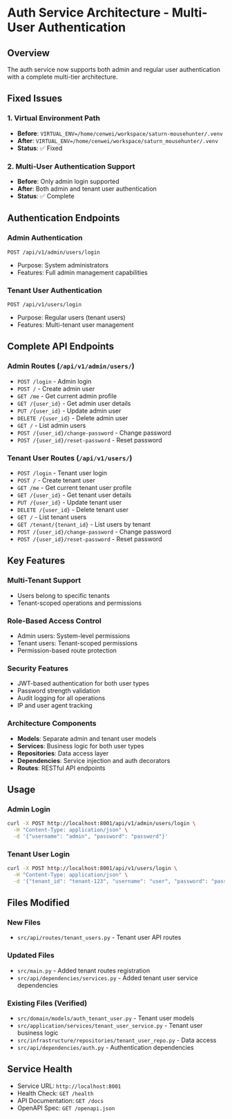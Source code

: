 # Auth Service Architecture - Multi-User Authentication

## Overview
The auth service now supports both admin and regular user authentication with a complete multi-tier architecture.

## Fixed Issues

### 1. Virtual Environment Path
- **Before**: `VIRTUAL_ENV=/home/cenwei/workspace/saturn-mousehunter/.venv`
- **After**: `VIRTUAL_ENV=/home/cenwei/workspace/saturn_mousehunter/.venv`
- **Status**: ✅ Fixed

### 2. Multi-User Authentication Support
- **Before**: Only admin login supported
- **After**: Both admin and tenant user authentication
- **Status**: ✅ Complete

## Authentication Endpoints

### Admin Authentication
```
POST /api/v1/admin/users/login
```
- Purpose: System administrators
- Features: Full admin management capabilities

### Tenant User Authentication
```
POST /api/v1/users/login
```
- Purpose: Regular users (tenant users)
- Features: Multi-tenant user management

## Complete API Endpoints

### Admin Routes (`/api/v1/admin/users/`)
- `POST /login` - Admin login
- `POST /` - Create admin user
- `GET /me` - Get current admin profile
- `GET /{user_id}` - Get admin user details
- `PUT /{user_id}` - Update admin user
- `DELETE /{user_id}` - Delete admin user
- `GET /` - List admin users
- `POST /{user_id}/change-password` - Change password
- `POST /{user_id}/reset-password` - Reset password

### Tenant User Routes (`/api/v1/users/`)
- `POST /login` - Tenant user login
- `POST /` - Create tenant user
- `GET /me` - Get current tenant user profile
- `GET /{user_id}` - Get tenant user details
- `PUT /{user_id}` - Update tenant user
- `DELETE /{user_id}` - Delete tenant user
- `GET /` - List tenant users
- `GET /tenant/{tenant_id}` - List users by tenant
- `POST /{user_id}/change-password` - Change password
- `POST /{user_id}/reset-password` - Reset password

## Key Features

### Multi-Tenant Support
- Users belong to specific tenants
- Tenant-scoped operations and permissions

### Role-Based Access Control
- Admin users: System-level permissions
- Tenant users: Tenant-scoped permissions
- Permission-based route protection

### Security Features
- JWT-based authentication for both user types
- Password strength validation
- Audit logging for all operations
- IP and user agent tracking

### Architecture Components
- **Models**: Separate admin and tenant user models
- **Services**: Business logic for both user types
- **Repositories**: Data access layer
- **Dependencies**: Service injection and auth decorators
- **Routes**: RESTful API endpoints

## Usage

### Admin Login
```bash
curl -X POST http://localhost:8001/api/v1/admin/users/login \
  -H "Content-Type: application/json" \
  -d '{"username": "admin", "password": "password"}'
```

### Tenant User Login
```bash
curl -X POST http://localhost:8001/api/v1/users/login \
  -H "Content-Type: application/json" \
  -d '{"tenant_id": "tenant-123", "username": "user", "password": "password"}'
```

## Files Modified

### New Files
- `src/api/routes/tenant_users.py` - Tenant user API routes

### Updated Files
- `src/main.py` - Added tenant routes registration
- `src/api/dependencies/services.py` - Added tenant user service dependencies

### Existing Files (Verified)
- `src/domain/models/auth_tenant_user.py` - Tenant user models
- `src/application/services/tenant_user_service.py` - Tenant user business logic
- `src/infrastructure/repositories/tenant_user_repo.py` - Data access
- `src/api/dependencies/auth.py` - Authentication dependencies

## Service Health
- Service URL: `http://localhost:8001`
- Health Check: `GET /health`
- API Documentation: `GET /docs`
- OpenAPI Spec: `GET /openapi.json`